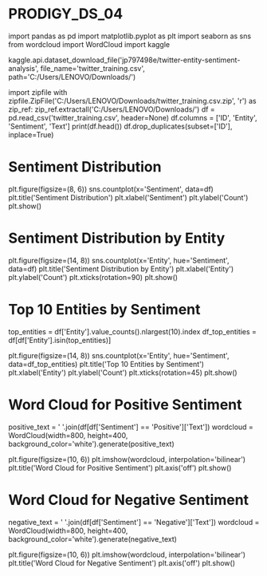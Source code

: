 # PRODIGY_DS_04
import pandas as pd
import matplotlib.pyplot as plt
import seaborn as sns
from wordcloud import WordCloud
import kaggle

kaggle.api.dataset_download_file('jp797498e/twitter-entity-sentiment-analysis', 
                                 file_name='twitter_training.csv', 
                                 path='C:/Users/LENOVO/Downloads/') 

import zipfile
with zipfile.ZipFile('C:/Users/LENOVO/Downloads/twitter_training.csv.zip', 'r') as zip_ref:
    zip_ref.extractall('C:/Users/LENOVO/Downloads/') 
df = pd.read_csv('twitter_training.csv', header=None)
df.columns = ['ID', 'Entity', 'Sentiment', 'Text']
print(df.head())
df.drop_duplicates(subset=['ID'], inplace=True)

# Sentiment Distribution
plt.figure(figsize=(8, 6))
sns.countplot(x='Sentiment', data=df)
plt.title('Sentiment Distribution')
plt.xlabel('Sentiment')
plt.ylabel('Count')
plt.show()

# Sentiment Distribution by Entity
plt.figure(figsize=(14, 8))
sns.countplot(x='Entity', hue='Sentiment', data=df)
plt.title('Sentiment Distribution by Entity')
plt.xlabel('Entity')
plt.ylabel('Count')
plt.xticks(rotation=90)
plt.show()

# Top 10 Entities by Sentiment
top_entities = df['Entity'].value_counts().nlargest(10).index
df_top_entities = df[df['Entity'].isin(top_entities)]

plt.figure(figsize=(14, 8))
sns.countplot(x='Entity', hue='Sentiment', data=df_top_entities)
plt.title('Top 10 Entities by Sentiment')
plt.xlabel('Entity')
plt.ylabel('Count')
plt.xticks(rotation=45)
plt.show()

# Word Cloud for Positive Sentiment
positive_text = ' '.join(df[df['Sentiment'] == 'Positive']['Text'])
wordcloud = WordCloud(width=800, height=400, background_color='white').generate(positive_text)

plt.figure(figsize=(10, 6))
plt.imshow(wordcloud, interpolation='bilinear')
plt.title('Word Cloud for Positive Sentiment')
plt.axis('off')
plt.show()

# Word Cloud for Negative Sentiment
negative_text = ' '.join(df[df['Sentiment'] == 'Negative']['Text'])
wordcloud = WordCloud(width=800, height=400, background_color='white').generate(negative_text)

plt.figure(figsize=(10, 6))
plt.imshow(wordcloud, interpolation='bilinear')
plt.title('Word Cloud for Negative Sentiment')
plt.axis('off')
plt.show()




